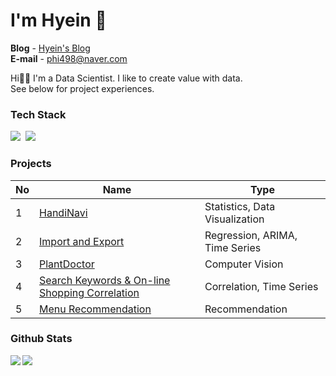 <h1> I'm Hyein 🐰 </h1>

**Blog** - [Hyein's Blog](https://greentea-ds.tistory.com/)  
**E-mail** - <phi498@naver.com>  

Hi🤚🏻 I'm a Data Scientist. I like to create value with data.<br>
See below for project experiences.

<h3>Tech Stack</h3>
<p>
  <img src="https://img.shields.io/badge/Python-3766AB?style=flat-square&logo=Python&logoColor=white"/></a>&nbsp 
  <img src="https://img.shields.io/badge/Mysql-E6B91E?style=flat-square&logo=MySql&logoColor=white"/></a>&nbsp
</p>

<h3> Projects </h3>

| No | Name | Type |
|---|---|---|
|1| [HandiNavi](https://github.com/Hyeeein/HandiNavi) | Statistics, Data Visualization |
|2| [Import and Export](https://github.com/Hyeeein/ImportAndExport) | Regression, ARIMA, Time Series |
|3| [PlantDoctor](https://github.com/Hyeeein/PlantDoctor) | Computer Vision |
|4| [Search Keywords & On-line Shopping Correlation](https://github.com/Hyeeein/Correlation_Analysis) | Correlation, Time Series |
|5| [Menu Recommendation](https://github.com/Hyeeein/MenuApp) | Recommendation |

<h3>Github Stats</h3>
<p>
  <a href="https://github.com/hyeeein/github-readme-stats">
    <img align="left" src="https://github-readme-stats.vercel.app/api?username=hyeeein&exclude_repo=github-readme-stats" />
  </a>
  <a href="https://github.com/hyeeein/github-readme-stats">
    <img align="rigth" src="https://github-readme-stats.vercel.app/api/top-langs/?username=hyeeein" />
  </a>
</p>
